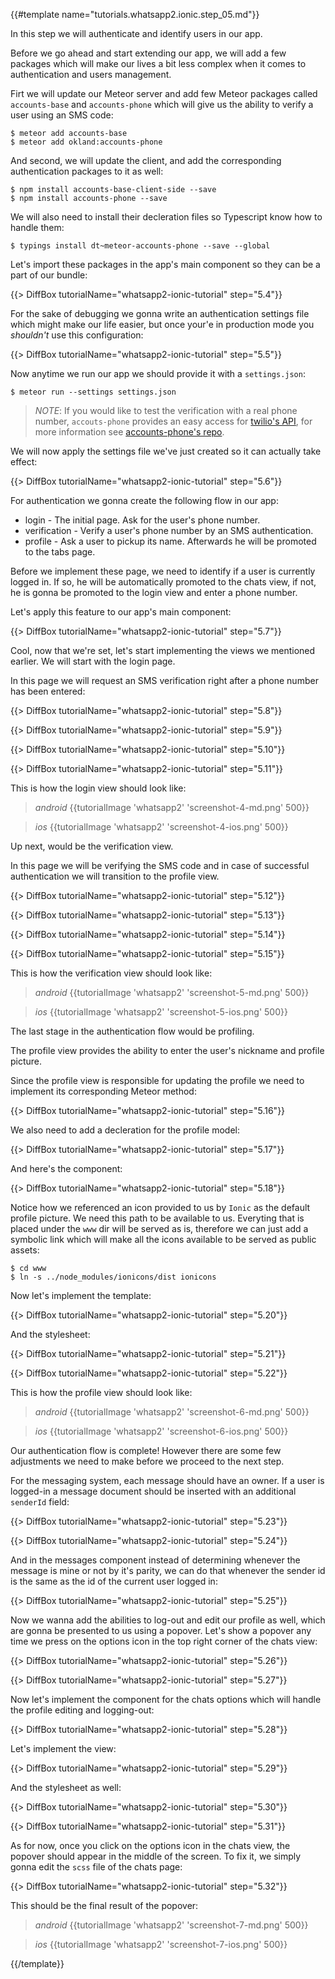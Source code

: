 {{#template name="tutorials.whatsapp2.ionic.step_05.md"}}

In this step we will authenticate and identify users in our app.

Before we go ahead and start extending our app, we will add a few packages which will make our lives a bit less complex when it comes to authentication and users management.

Firt we will update our Meteor server and add few Meteor packages called `accounts-base` and `accounts-phone` which will give us the ability to verify a user using an SMS code:

    $ meteor add accounts-base
    $ meteor add okland:accounts-phone

And second, we will update the client, and add the corresponding authentication packages to it as well:

    $ npm install accounts-base-client-side --save
    $ npm install accounts-phone --save

We will also need to install their decleration files so Typescript know how to handle them:

    $ typings install dt~meteor-accounts-phone --save --global

Let's import these packages in the app's main component so they can be a part of our bundle:

{{> DiffBox tutorialName="whatsapp2-ionic-tutorial" step="5.4"}}

For the sake of debugging we gonna write an authentication settings file which might make our life easier, but once your'e in production mode you *shouldn't* use this configuration:

{{> DiffBox tutorialName="whatsapp2-ionic-tutorial" step="5.5"}}

Now anytime we run our app we should provide it with a `settings.json`:

    $ meteor run --settings settings.json

> *NOTE*: If you would like to test the verification with a real phone number, `accouts-phone` provides an easy access for [twilio's API](https://www.twilio.com/), for more information see [accounts-phone's repo](https://github.com/okland/accounts-phone).

We will now apply the settings file we've just created so it can actually take effect:

{{> DiffBox tutorialName="whatsapp2-ionic-tutorial" step="5.6"}}

For authentication we gonna create the following flow in our app:

- login - The initial page. Ask for the user's phone number.
- verification - Verify a user's phone number by an SMS authentication.
- profile - Ask a user to pickup its name. Afterwards he will be promoted to the tabs page.

Before we implement these page, we need to identify if a user is currently logged in. If so, he will be automatically promoted to the chats view, if not, he is gonna be promoted to the login view and enter a phone number.

Let's apply this feature to our app's main component:

{{> DiffBox tutorialName="whatsapp2-ionic-tutorial" step="5.7"}}

Cool, now that we're set, let's start implementing the views we mentioned earlier. We will start with the login page.

In this page we will request an SMS verification right after a phone number has been entered:

{{> DiffBox tutorialName="whatsapp2-ionic-tutorial" step="5.8"}}

{{> DiffBox tutorialName="whatsapp2-ionic-tutorial" step="5.9"}}

{{> DiffBox tutorialName="whatsapp2-ionic-tutorial" step="5.10"}}

{{> DiffBox tutorialName="whatsapp2-ionic-tutorial" step="5.11"}}

This is how the login view should look like:

> *android* {{tutorialImage 'whatsapp2' 'screenshot-4-md.png' 500}}

> *ios* {{tutorialImage 'whatsapp2' 'screenshot-4-ios.png' 500}}

Up next, would be the verification view.

In this page we will be verifying the SMS code and in case of successful authentication we will transition to the profile view.

{{> DiffBox tutorialName="whatsapp2-ionic-tutorial" step="5.12"}}

{{> DiffBox tutorialName="whatsapp2-ionic-tutorial" step="5.13"}}

{{> DiffBox tutorialName="whatsapp2-ionic-tutorial" step="5.14"}}

{{> DiffBox tutorialName="whatsapp2-ionic-tutorial" step="5.15"}}

This is how the verification view should look like:

> *android* {{tutorialImage 'whatsapp2' 'screenshot-5-md.png' 500}}

> *ios* {{tutorialImage 'whatsapp2' 'screenshot-5-ios.png' 500}}

The last stage in the authentication flow would be profiling.

The profile view provides the ability to enter the user's nickname and profile picture.

Since the profile view is responsible for updating the profile we need to implement its corresponding Meteor method:

{{> DiffBox tutorialName="whatsapp2-ionic-tutorial" step="5.16"}}

We also need to add a decleration for the profile model:

{{> DiffBox tutorialName="whatsapp2-ionic-tutorial" step="5.17"}}

And here's the component:

{{> DiffBox tutorialName="whatsapp2-ionic-tutorial" step="5.18"}}

Notice how we referenced an icon provided to us by `Ionic` as the default profile picture. We need this path to be available to us. Everyting that is placed under the `www` dir will be served as is, therefore we can just add a symbolic link which will make all the icons available to be served as public assets:

    $ cd www
    $ ln -s ../node_modules/ionicons/dist ionicons

Now let's implement the template:

{{> DiffBox tutorialName="whatsapp2-ionic-tutorial" step="5.20"}}

And the stylesheet:

{{> DiffBox tutorialName="whatsapp2-ionic-tutorial" step="5.21"}}

{{> DiffBox tutorialName="whatsapp2-ionic-tutorial" step="5.22"}}

This is how the profile view should look like:

> *android* {{tutorialImage 'whatsapp2' 'screenshot-6-md.png' 500}}

> *ios* {{tutorialImage 'whatsapp2' 'screenshot-6-ios.png' 500}}

Our authentication flow is complete! However there are some few adjustments we need to make before we proceed to the next step.

For the messaging system, each message should have an owner. If a user is logged-in a message document should be inserted with an additional `senderId` field:

{{> DiffBox tutorialName="whatsapp2-ionic-tutorial" step="5.23"}}

{{> DiffBox tutorialName="whatsapp2-ionic-tutorial" step="5.24"}}

And in the messages component instead of determining whenever the message is mine or not by it's parity, we can do that whenever the sender id is the same as the id of the current user logged in:

{{> DiffBox tutorialName="whatsapp2-ionic-tutorial" step="5.25"}}

Now we wanna add the abilities to log-out and edit our profile as well, which are gonna be presented to us using a popover. Let's show a popover any time we press on the options icon in the top right corner of the chats view:

{{> DiffBox tutorialName="whatsapp2-ionic-tutorial" step="5.26"}}

{{> DiffBox tutorialName="whatsapp2-ionic-tutorial" step="5.27"}}

Now let's implement the component for the chats options which will handle the profile editing and logging-out:

{{> DiffBox tutorialName="whatsapp2-ionic-tutorial" step="5.28"}}

Let's implement the view:

{{> DiffBox tutorialName="whatsapp2-ionic-tutorial" step="5.29"}}

And the stylesheet as well:

{{> DiffBox tutorialName="whatsapp2-ionic-tutorial" step="5.30"}}

{{> DiffBox tutorialName="whatsapp2-ionic-tutorial" step="5.31"}}

As for now, once you click on the options icon in the chats view, the popover should appear in the middle of the screen. To fix it, we simply gonna edit the `scss` file of the chats page:

{{> DiffBox tutorialName="whatsapp2-ionic-tutorial" step="5.32"}}

This should be the final result of the popover:

> *android* {{tutorialImage 'whatsapp2' 'screenshot-7-md.png' 500}}

> *ios* {{tutorialImage 'whatsapp2' 'screenshot-7-ios.png' 500}}

{{/template}}